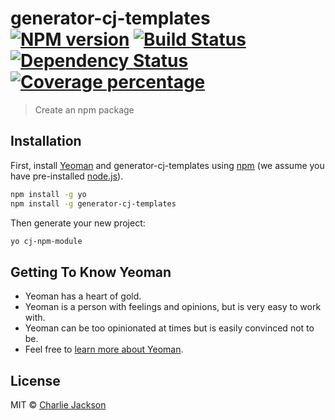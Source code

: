 # generator-cj-templates [![NPM version][npm-image]][npm-url] [![Build Status][travis-image]][travis-url] [![Dependency Status][daviddm-image]][daviddm-url] [![Coverage percentage][coveralls-image]][coveralls-url]
> Create an npm package

## Installation

First, install [Yeoman](http://yeoman.io) and generator-cj-templates using [npm](https://www.npmjs.com/) (we assume you have pre-installed [node.js](https://nodejs.org/)).

```bash
npm install -g yo
npm install -g generator-cj-templates
```

Then generate your new project:

```bash
yo cj-npm-module
```

## Getting To Know Yeoman

 * Yeoman has a heart of gold.
 * Yeoman is a person with feelings and opinions, but is very easy to work with.
 * Yeoman can be too opinionated at times but is easily convinced not to be.
 * Feel free to [learn more about Yeoman](http://yeoman.io/).

## License

MIT © [Charlie Jackson](https://charliejackson.com)


[npm-image]: https://badge.fury.io/js/generator-cj-npm-module.svg
[npm-url]: https://npmjs.org/package/generator-cj-npm-module
[travis-image]: https://travis-ci.org/cajacko/generator-cj-npm-module.svg?branch=master
[travis-url]: https://travis-ci.org/cajacko/generator-cj-npm-module
[daviddm-image]: https://david-dm.org/cajacko/generator-cj-npm-module.svg?theme=shields.io
[daviddm-url]: https://david-dm.org/cajacko/generator-cj-npm-module
[coveralls-image]: https://coveralls.io/repos/cajacko/generator-cj-npm-module/badge.svg
[coveralls-url]: https://coveralls.io/r/cajacko/generator-cj-npm-module
